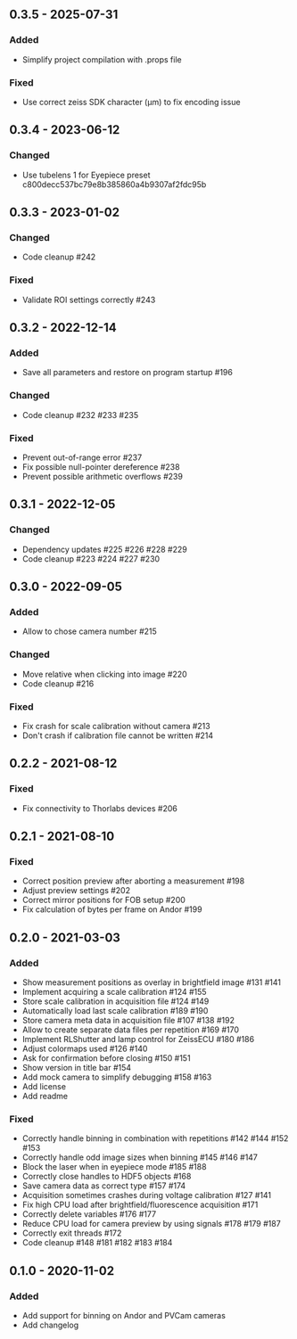 ## 0.3.5 - 2025-07-31

### Added
- Simplify project compilation with .props file

### Fixed
- Use correct zeiss SDK character (µm) to fix encoding issue

## 0.3.4 - 2023-06-12

### Changed
- Use tubelens 1 for Eyepiece preset c800decc537bc79e8b385860a4b9307af2fdc95b

## 0.3.3 - 2023-01-02

### Changed
- Code cleanup #242

### Fixed
- Validate ROI settings correctly #243

## 0.3.2 - 2022-12-14

### Added
- Save all parameters and restore on program startup #196

### Changed
- Code cleanup #232 #233 #235

### Fixed
- Prevent out-of-range error #237
- Fix possible null-pointer dereference #238
- Prevent possible arithmetic overflows #239

## 0.3.1 - 2022-12-05

### Changed
- Dependency updates #225 #226 #228 #229
- Code cleanup #223 #224 #227 #230

## 0.3.0 - 2022-09-05

### Added
- Allow to chose camera number #215

### Changed
- Move relative when clicking into image #220
- Code cleanup #216

### Fixed
- Fix crash for scale calibration without camera #213
- Don't crash if calibration file cannot be written #214

## 0.2.2 - 2021-08-12

### Fixed
- Fix connectivity to Thorlabs devices #206

## 0.2.1 - 2021-08-10

### Fixed
- Correct position preview after aborting a measurement #198
- Adjust preview settings #202
- Correct mirror positions for FOB setup #200
- Fix calculation of bytes per frame on Andor #199

## 0.2.0 - 2021-03-03

### Added
- Show measurement positions as overlay in brightfield image #131 #141
- Implement acquiring a scale calibration #124 #155
- Store scale calibration in acquisition file #124 #149
- Automatically load last scale calibration  #189 #190
- Store camera meta data in acquisition file #107 #138 #192
- Allow to create separate data files per repetition #169 #170
- Implement RLShutter and lamp control for ZeissECU #180 #186
- Adjust colormaps used #126 #140
- Ask for confirmation before closing #150 #151
- Show version in title bar #154
- Add mock camera to simplify debugging #158 #163 
- Add license
- Add readme

### Fixed
- Correctly handle binning in combination with repetitions #142 #144 #152 #153
- Correctly handle odd image sizes when binning #145 #146 #147
- Block the laser when in eyepiece mode #185 #188
- Correctly close handles to HDF5 objects #168
- Save camera data as correct type #157 #174
- Acquisition sometimes crashes during voltage calibration #127 #141
- Fix high CPU load after brightfield/fluorescence acquisition #171
- Correctly delete variables #176 #177
- Reduce CPU load for camera preview by using signals #178 #179 #187
- Correctly exit threads #172
- Code cleanup #148 #181 #182 #183 #184

## 0.1.0 - 2020-11-02

### Added
- Add support for binning on Andor and PVCam cameras
- Add changelog